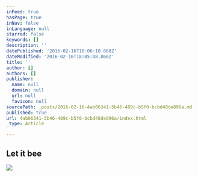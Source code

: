 ```yaml
---
inFeed: true
hasPage: true
inNav: false
inLanguage: null
starred: false
keywords: []
description: ''
datePublished: '2016-02-16T18:06:10.888Z'
dateModified: '2016-02-16T18:05:48.866Z'
title: ''
author: []
authors: []
publisher:
  name: null
  domain: null
  url: null
  favicon: null
sourcePath: _posts/2016-02-16-4ab06341-5b46-489c-b5f0-bcbd48de896a.md
published: true
url: 4ab06341-5b46-489c-b5f0-bcbd48de896a/index.html
_type: Article

---
```

## Let it bee
![](https://the-grid-user-content.s3-us-west-2.amazonaws.com/d1c58a63-b0ae-4210-86a9-e61633b196d1.jpg)